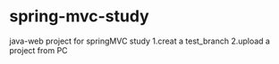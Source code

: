 # spring-mvc-study
java-web project for springMVC study
1.creat a test_branch
2.upload a project from PC
